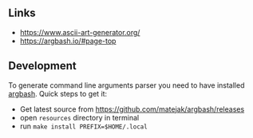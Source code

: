## Links

- https://www.ascii-art-generator.org/
- https://argbash.io/#page-top

## Development

To generate command line arguments parser you need to have installed [argbash](https://argbash.io/). Quick steps to get it:

- Get latest source from https://github.com/matejak/argbash/releases
- open `resources` directory in terminal
- run `make install PREFIX=$HOME/.local`
